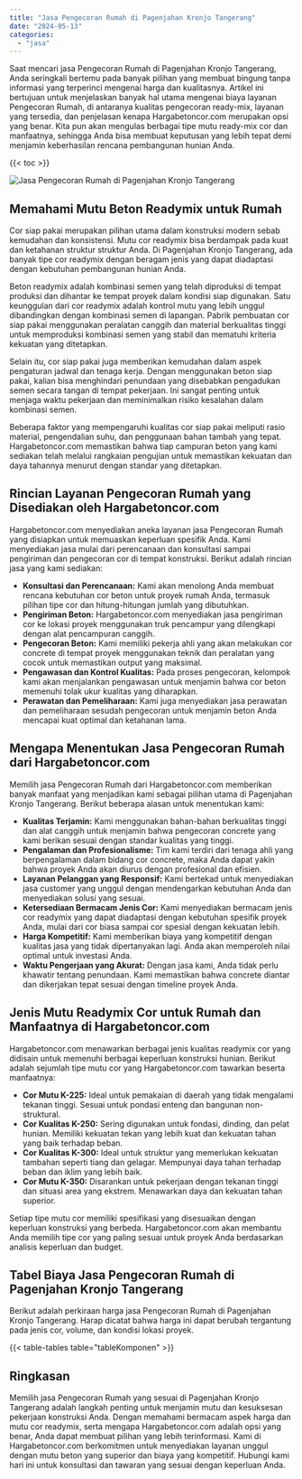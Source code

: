 ```yaml
---
title: "Jasa Pengecoran Rumah di Pagenjahan Kronjo Tangerang"
date: "2024-05-13"
categories: 
  - "jasa"
---
```



Saat mencari jasa Pengecoran Rumah di Pagenjahan Kronjo Tangerang, Anda seringkali bertemu pada banyak pilihan yang membuat bingung tanpa informasi yang terperinci mengenai harga dan kualitasnya. Artikel ini bertujuan untuk menjelaskan banyak hal utama mengenai biaya layanan Pengecoran Rumah, di antaranya kualitas pengecoran ready-mix, layanan yang tersedia, dan penjelasan kenapa Hargabetoncor.com merupakan opsi yang benar. Kita pun akan mengulas berbagai tipe mutu ready-mix cor dan manfaatnya, sehingga Anda bisa membuat keputusan yang lebih tepat demi menjamin keberhasilan rencana pembangunan hunian Anda.

{{< toc >}}

![Jasa Pengecoran Rumah di Pagenjahan Kronjo Tangerang](https://hargareadymixid.github.io/hbc/readymix-hbc%20(29).png)

## Memahami Mutu Beton Readymix untuk Rumah

Cor siap pakai merupakan pilihan utama dalam konstruksi modern sebab kemudahan dan konsistensi. Mutu cor readymix bisa berdampak pada kuat dan ketahanan struktur struktur Anda. Di Pagenjahan Kronjo Tangerang, ada banyak tipe cor readymix dengan beragam jenis yang dapat diadaptasi dengan kebutuhan pembangunan hunian Anda.

Beton readymix adalah kombinasi semen yang telah diproduksi di tempat produksi dan dihantar ke tempat proyek dalam kondisi siap digunakan. Satu keunggulan dari cor readymix adalah kontrol mutu yang lebih unggul dibandingkan dengan kombinasi semen di lapangan. Pabrik pembuatan cor siap pakai menggunakan peralatan canggih dan material berkualitas tinggi untuk memproduksi kombinasi semen yang stabil dan mematuhi kriteria kekuatan yang ditetapkan.

Selain itu, cor siap pakai juga memberikan kemudahan dalam aspek pengaturan jadwal dan tenaga kerja. Dengan menggunakan beton siap pakai, kalian bisa menghindari penundaan yang disebabkan pengadukan semen secara tangan di tempat pekerjaan. Ini sangat penting untuk menjaga waktu pekerjaan dan meminimalkan risiko kesalahan dalam kombinasi semen.

Beberapa faktor yang mempengaruhi kualitas cor siap pakai meliputi rasio material, pengendalian suhu, dan penggunaan bahan tambah yang tepat. Hargabetoncor.com memastikan bahwa tiap campuran beton yang kami sediakan telah melalui rangkaian pengujian untuk memastikan kekuatan dan daya tahannya menurut dengan standar yang ditetapkan.

## Rincian Layanan Pengecoran Rumah yang Disediakan oleh Hargabetoncor.com

Hargabetoncor.com menyediakan aneka layanan jasa Pengecoran Rumah yang disiapkan untuk memuaskan keperluan spesifik Anda. Kami menyediakan jasa mulai dari perencanaan dan konsultasi sampai pengiriman dan pengecoran cor di tempat konstruksi. Berikut adalah rincian jasa yang kami sediakan:

- **Konsultasi dan Perencanaan:** Kami akan menolong Anda membuat rencana kebutuhan cor beton untuk proyek rumah Anda, termasuk pilihan tipe cor dan hitung-hitungan jumlah yang dibutuhkan.
- **Pengiriman Beton:** Hargabetoncor.com menyediakan jasa pengiriman cor ke lokasi proyek menggunakan truk pencampur yang dilengkapi dengan alat pencampuran canggih.
- **Pengecoran Beton:** Kami memiliki pekerja ahli yang akan melakukan cor concrete di tempat proyek menggunakan teknik dan peralatan yang cocok untuk memastikan output yang maksimal.
- **Pengawasan dan Kontrol Kualitas:** Pada proses pengecoran, kelompok kami akan menjalankan pengawasan untuk menjamin bahwa cor beton memenuhi tolak ukur kualitas yang diharapkan.
- **Perawatan dan Pemeliharaan:** Kami juga menyediakan jasa perawatan dan pemeliharaan sesudah pengecoran untuk menjamin beton Anda mencapai kuat optimal dan ketahanan lama.

## Mengapa Menentukan Jasa Pengecoran Rumah dari Hargabetoncor.com

Memilih jasa Pengecoran Rumah dari Hargabetoncor.com memberikan banyak manfaat yang menjadikan kami sebagai pilihan utama di Pagenjahan Kronjo Tangerang. Berikut beberapa alasan untuk menentukan kami:

- **Kualitas Terjamin:** Kami menggunakan bahan-bahan berkualitas tinggi dan alat canggih untuk menjamin bahwa pengecoran concrete yang kami berikan sesuai dengan standar kualitas yang tinggi.
- **Pengalaman dan Profesionalisme:** Tim kami terdiri dari tenaga ahli yang berpengalaman dalam bidang cor concrete, maka Anda dapat yakin bahwa proyek Anda akan diurus dengan profesional dan efisien.
- **Layanan Pelanggan yang Responsif:** Kami bertekad untuk menyediakan jasa customer yang unggul dengan mendengarkan kebutuhan Anda dan menyediakan solusi yang sesuai.
- **Ketersediaan Bermacam Jenis Cor:** Kami menyediakan bermacam jenis cor readymix yang dapat diadaptasi dengan kebutuhan spesifik proyek Anda, mulai dari cor biasa sampai cor spesial dengan kekuatan lebih.
- **Harga Kompetitif:** Kami memberikan biaya yang kompetitif dengan kualitas jasa yang tidak dipertanyakan lagi. Anda akan memperoleh nilai optimal untuk investasi Anda.
- **Waktu Pengerjaan yang Akurat:** Dengan jasa kami, Anda tidak perlu khawatir tentang penundaan. Kami memastikan bahwa concrete diantar dan dikerjakan tepat sesuai dengan timeline proyek Anda.

## Jenis Mutu Readymix Cor untuk Rumah dan Manfaatnya di Hargabetoncor.com

Hargabetoncor.com menawarkan berbagai jenis kualitas readymix cor yang didisain untuk memenuhi berbagai keperluan konstruksi hunian. Berikut adalah sejumlah tipe mutu cor yang Hargabetoncor.com tawarkan beserta manfaatnya:

- **Cor Mutu K-225:** Ideal untuk pemakaian di daerah yang tidak mengalami tekanan tinggi. Sesuai untuk pondasi enteng dan bangunan non-struktural.
- **Cor Kualitas K-250:** Sering digunakan untuk fondasi, dinding, dan pelat hunian. Memiliki kekuatan tekan yang lebih kuat dan kekuatan tahan yang baik terhadap beban.
- **Cor Kualitas K-300:** Ideal untuk struktur yang memerlukan kekuatan tambahan seperti tiang dan gelagar. Mempunyai daya tahan terhadap beban dan iklim yang lebih baik.
- **Cor Mutu K-350:** Disarankan untuk pekerjaan dengan tekanan tinggi dan situasi area yang ekstrem. Menawarkan daya dan kekuatan tahan superior.

Setiap tipe mutu cor memiliki spesifikasi yang disesuaikan dengan keperluan konstruksi yang berbeda. Hargabetoncor.com akan membantu Anda memilih tipe cor yang paling sesuai untuk proyek Anda berdasarkan analisis keperluan dan budget.

## Tabel Biaya Jasa Pengecoran Rumah di Pagenjahan Kronjo Tangerang

Berikut adalah perkiraan harga jasa Pengecoran Rumah di Pagenjahan Kronjo Tangerang. Harap dicatat bahwa harga ini dapat berubah tergantung pada jenis cor, volume, dan kondisi lokasi proyek.

{{< table-tables table="tableKomponen" >}}

## Ringkasan

Memilih jasa Pengecoran Rumah yang sesuai di Pagenjahan Kronjo Tangerang adalah langkah penting untuk menjamin mutu dan kesuksesan pekerjaan konstruksi Anda. Dengan memahami bermacam aspek harga dan mutu cor readymix, serta mengapa Hargabetoncor.com adalah opsi yang benar, Anda dapat membuat pilihan yang lebih terinformasi. Kami di Hargabetoncor.com berkomitmen untuk menyediakan layanan unggul dengan mutu beton yang superior dan biaya yang kompetitif. Hubungi kami hari ini untuk konsultasi dan tawaran yang sesuai dengan keperluan Anda.

